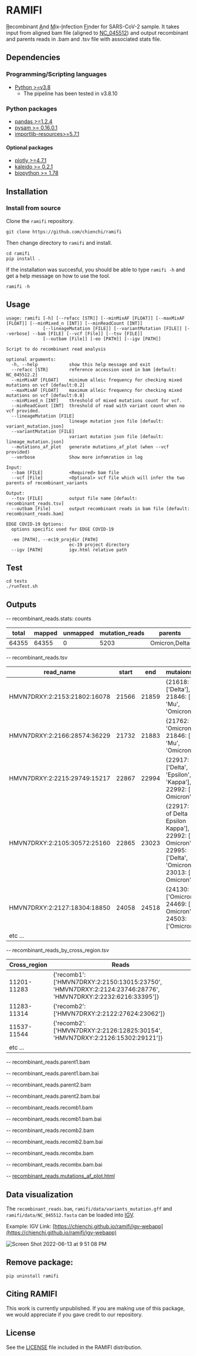 # RAMIFI

<ins>R</ins>ecombinant <ins>A</ins>nd <ins>M</ins>ix-<ins>I</ins>nfection <ins>Fi</ins>nder for SARS-CoV-2 sample. It takes input from aligned bam file  (aligned to [NC_045512](https://github.com/chienchi/ramifi/blob/main/ramifi/data/NC_045512.fasta)) and output recombinant and parents reads in .bam and .tsv file with associated stats file. 

## Dependencies

### Programming/Scripting languages
- [Python >=v3.8](https://www.python.org/)
    - The pipeline has been tested in v3.8.10
    
### Python packages
- [pandas >=1.2.4](https://pandas.pydata.org/) 
- [pysam >= 0.16.0.1](https://github.com/pysam-developers/pysam)
- [importlib-resources>=5.7.1](https://pypi.org/project/importlib-resources/)

#### Optional packages
- [plotly >=4.7.1](https://plotly.com/python/)
- [kaleido >= 0.2.1](https://github.com/plotly/Kaleido)
- [biopython >= 1.78](https://biopython.org/)


## Installation

### Install from source
Clone the `ramifi` repository.

```
git clone https://github.com/chienchi/ramifi
```

Then change directory to `ramifi` and install.

```
cd ramifi
pip install .
```

If the installation was succesful, you should be able to type `ramifi -h` and get a help message on how to use the tool.

```
ramifi -h
```


## Usage
```
usage: ramifi [-h] [--refacc [STR]] [--minMixAF [FLOAT]] [--maxMixAF [FLOAT]] [--minMixed_n [INT]] [--minReadCount [INT]]
              [--lineageMutation [FILE]] [--variantMutation [FILE]] [--verbose] --bam [FILE] [--vcf [File]] [--tsv [FILE]]
              [--outbam [File]] [-eo [PATH]] [--igv [PATH]]

Script to do recombinant read analysis

optional arguments:
  -h, --help            show this help message and exit
  --refacc [STR]        reference accession used in bam [default: NC_045512.2]
  --minMixAF [FLOAT]    minimum alleic frequency for checking mixed mutations on vcf [default:0.2]
  --maxMixAF [FLOAT]    maximum alleic frequency for checking mixed mutations on vcf [default:0.8]
  --minMixed_n [INT]    threshold of mixed mutations count for vcf.
  --minReadCount [INT]  threshold of read with variant count when no vcf provided.
  --lineageMutation [FILE]
                        lineage mutation json file [default: variant_mutation.json]
  --variantMutation [FILE]
                        variant mutation json file [default: lineage_mutation.json]
  --mutations_af_plot   generate mutations_af_plot (when --vcf provided)
  --verbose             Show more infomration in log

Input:
  --bam [FILE]          <Required> bam file
  --vcf [File]          <Optional> vcf file which will infer the two parents of recombinant_variants

Output:
  --tsv [FILE]          output file name [default: recombinant_reads.tsv]
  --outbam [File]       output recombinant reads in bam file [default: recombinant_reads.bam]

EDGE COVID-19 Options:
  options specific used for EDGE COVID-19

  -eo [PATH], --ec19_projdir [PATH]
                        ec-19 project directory
  --igv [PATH]          igv.html relative path
```

## Test

```
cd tests
./runTest.sh
```

## Outputs 

-- recombinant_reads.stats:  counts

| total  | mapped | unmapped | mutation_reads | parents     | recomb1_reads | recomb2_reads | recombx_reads | parent1_reads | parent2_reads | recomb1_perc| recomb2_perc | recombx_perc |
|--------|--------|----------|----------------|-------------|---------------|---------------|---------------|---------------|---------------|-------------|--------------|--------------|
| 64355  | 64355  |   0      |  5203          |Omicron,Delta|   162         | 175           |     18        |  489          |     730       | 10.29       | 11.11        | 1.14         |


-- recombinant_reads.tsv

|    read_name                | start | end | mutaions_json                                                                                                                                                                                                                                 |  note            |
|-----------------------------|-------|-----|-----------------------------------------------------------------------------------------------------------------------------------------------------------------------------------------------------------------------------------------------|------------------|
|HMVN7DRXY:2:2153:21802:16078 |  21566|21859| {21618: ['Delta'], 21846: ['Iota', 'Mu', 'Omicron']}                                                                                                                                                                                          |  recombinant 2   |
|HMVN7DRXY:2:2166:28574:36229 |  21732|21883| {21762: ['Eta', 'Omicron'], 21846: ['Iota', 'Mu', 'Omicron']}                                                                                                                                                                                 |  parent Omicron  |
|HMVN7DRXY:2:2215:29749:15217 |  22867|22994| {22917: ['Delta', 'Epsilon', 'Kappa'], 22992: ['rev of Omicron']}                                                                                                                                                                             |  parent Delta    |
|HMVN7DRXY:2:2105:30572:25160 |  22865|23023| {22917: ['rev of Delta Epsilon Kappa'], 22992: ['rev of Omicron'], 22995: ['Delta', 'Omicron'], 23013: ['rev of Omicron']}                                                                                                                    |  recombinant 1   |
|HMVN7DRXY:2:2127:18304:18850 |  24058|24518| {24130: ['Omicron'], 24469: ['rev of Omicron'], 24503: ['Omicron']}                                                                                                                                                                           |  recombinant x   |
|etc ...                      |       |     |

-- recombinant_reads_by_cross_region.tsv

| Cross_region  | Reads                                                                                                       |
|---------------|-------------------------------------------------------------------------------------------------------------|
|11201-11283    |{'recomb1': ['HMVN7DRXY:2:2150:13015:23750', 'HMVN7DRXY:2:2124:23746:28776', 'HMVN7DRXY:2:2232:6216:33395']} |
|11283-11314    |{'recomb2': ['HMVN7DRXY:2:2122:27624:23062']}                                                                |
|11537-11544    |{'recomb2': ['HMVN7DRXY:2:2126:12825:30154', 'HMVN7DRXY:2:2126:15302:29121']}                                |
|etc ...        |

-- recombinant_reads.parent1.bam

-- recombinant_reads.parent1.bam.bai

-- recombinant_reads.parent2.bam

-- recombinant_reads.parent2.bam.bai

-- recombinant_reads.recomb1.bam

-- recombinant_reads.recomb1.bam.bai

-- recombinant_reads.recomb2.bam

-- recombinant_reads.recomb2.bam.bai

-- recombinant_reads.recombx.bam

-- recombinant_reads.recombx.bam.bai

-- [recombinant_reads.mutations_af_plot.html](https://chienchi.github.io/ramifi/recombinant_reads.mutations_af_plot.html)

## Data visualization

The `recombinant_reads.bam`, `ramifi/data/variants_mutation.gff` and `ramifi/data/NC_045512.fasta` can be loaded into [IGV](https://software.broadinstitute.org/software/igv/).

Example:
IGV Link: [https://chienchi.github.io/ramifi/igv-webapp](https://chienchi.github.io/ramifi/igv-webapp)

![Screen Shot 2022-06-13 at 9 51 08 PM](https://user-images.githubusercontent.com/737589/173489713-18150a0d-176b-4526-a751-5a03d2047096.png)

## Remove package:

```
pip uninstall ramifi
```

## Citing RAMIFI

This work is currently unpublished. If you are making use of this package, we would appreciate if you gave credit to our repository.

## License

See the [LICENSE](https://github.com/chienchi/ramifi/blob/main/LICENSE) file included in the RAMIFI distribution.
